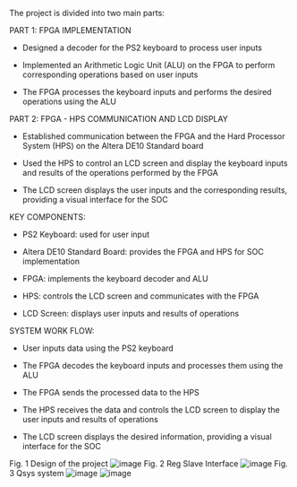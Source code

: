 The project is divided into two main parts:


PART 1: FPGA IMPLEMENTATION

- Designed a decoder for the PS2 keyboard to process user inputs

- Implemented an Arithmetic Logic Unit (ALU) on the FPGA to perform corresponding operations based on user inputs

- The FPGA processes the keyboard inputs and performs the desired operations using the ALU 
 


PART 2: FPGA - HPS COMMUNICATION AND LCD DISPLAY 

- Established communication between the FPGA and the Hard Processor System (HPS) on the Altera DE10 Standard board

- Used the HPS to control an LCD screen and display the keyboard inputs and results of the operations performed by the FPGA

- The LCD screen displays the user inputs and the corresponding results, providing a visual interface for the SOC



KEY COMPONENTS:

- PS2 Keyboard: used for user input

- Altera DE10 Standard Board: provides the FPGA and HPS for SOC implementation

- FPGA: implements the keyboard decoder and ALU

- HPS: controls the LCD screen and communicates with the FPGA

- LCD Screen: displays user inputs and results of operations



SYSTEM WORK FLOW:

- User inputs data using the PS2 keyboard

- The FPGA decodes the keyboard inputs and processes them using the ALU

- The FPGA sends the processed data to the HPS

- The HPS receives the data and controls the LCD screen to display the user inputs and results of operations

- The LCD screen displays the desired information, providing a visual interface for the SOC



Fig. 1 Design of the project
![image](https://github.com/user-attachments/assets/30a44792-60da-4ab4-a29a-32478da5443c)
Fig. 2 Reg Slave Interface
![image](https://github.com/user-attachments/assets/955f18c0-6f15-4909-83c8-04b57d4a83c5)
Fig. 3 Qsys system
![image](https://github.com/user-attachments/assets/67099ac0-f972-42dc-a6c7-40fa09e21df7)
![image](https://github.com/user-attachments/assets/492222bf-9cfc-4c17-8b2c-cb53c98c9122)
